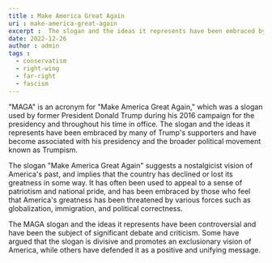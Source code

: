 ```yaml
---
title : Make America Great Again
uri : make-america-great-again
excerpt :  The slogan and the ideas it represents have been embraced by many of Trump's supporters and have become associated with his presidency and the broader political movement known as Trumpism.
date: 2022-12-26
author : admin
tags : 
  - conservatism
  - right-wing
  - far-right
  - fascism
---
```



"MAGA" is an acronym for "Make America Great Again," which was a slogan used by former President Donald Trump during his 2016 campaign for the presidency and throughout his time in office. The slogan and the ideas it represents have been embraced by many of Trump's supporters and have become associated with his presidency and the broader political movement known as Trumpism.

The slogan "Make America Great Again" suggests a nostalgicist vision of America's past, and implies that the country has declined or lost its greatness in some way. It has often been used to appeal to a sense of patriotism and national pride, and has been embraced by those who feel that America's greatness has been threatened by various forces such as globalization, immigration, and political correctness.

The MAGA slogan and the ideas it represents have been controversial and have been the subject of significant debate and criticism. Some have argued that the slogan is divisive and promotes an exclusionary vision of America, while others have defended it as a positive and unifying message.

